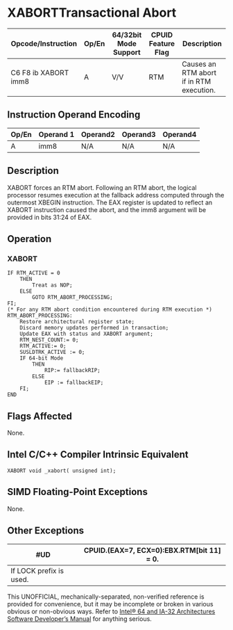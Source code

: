 # XABORT**Transactional Abort**

| Opcode/Instruction   | Op/En | 64/32bit Mode Support | CPUID Feature Flag | Description                              |
| -------------------- | ----- | --------------------- | ------------------ | ---------------------------------------- |
| C6 F8 ib XABORT imm8 | A     | V/V                   | RTM                | Causes an RTM abort if in RTM execution. |

## Instruction Operand Encoding

| Op/En | Operand 1 | Operand2 | Operand3 | Operand4 |
| ----- | --------- | -------- | -------- | -------- |
| A     | imm8      | N/A      | N/A      | N/A      |

## Description

XABORT forces an RTM abort. Following an RTM abort, the logical processor resumes execution at the fallback address computed through the outermost XBEGIN instruction. The EAX register is updated to reflect an XABORT instruction caused the abort, and the imm8 argument will be provided in bits 31:24 of EAX.

## Operation

### XABORT

```
IF RTM_ACTIVE = 0
    THEN
        Treat as NOP;
    ELSE
        GOTO RTM_ABORT_PROCESSING;
FI;
(* For any RTM abort condition encountered during RTM execution *)
RTM_ABORT_PROCESSING:
    Restore architectural register state;
    Discard memory updates performed in transaction;
    Update EAX with status and XABORT argument;
    RTM_NEST_COUNT:= 0;
    RTM_ACTIVE:= 0;
    SUSLDTRK_ACTIVE := 0;
    IF 64-bit Mode
        THEN
            RIP:= fallbackRIP;
        ELSE
            EIP := fallbackEIP;
    FI;
END

```

## Flags Affected

None.

## Intel C/C++ Compiler Intrinsic Equivalent

```
XABORT void _xabort( unsigned int);

```

## SIMD Floating-Point Exceptions

None.

## Other Exceptions

| #​​​UD                  | CPUID.(EAX=7, ECX=0):EBX.RTM[bit 11] = 0. |
| ----------------------- | ----------------------------------------- |
| If LOCK prefix is used. |

This UNOFFICIAL, mechanically-separated, non-verified reference is provided for convenience, but it may be
incomplete or broken in various obvious or non-obvious
ways. Refer to [Intel® 64 and IA-32 Architectures Software Developer’s Manual](https://software.intel.com/en-us/download/intel-64-and-ia-32-architectures-sdm-combined-volumes-1-2a-2b-2c-2d-3a-3b-3c-3d-and-4) for anything serious.
